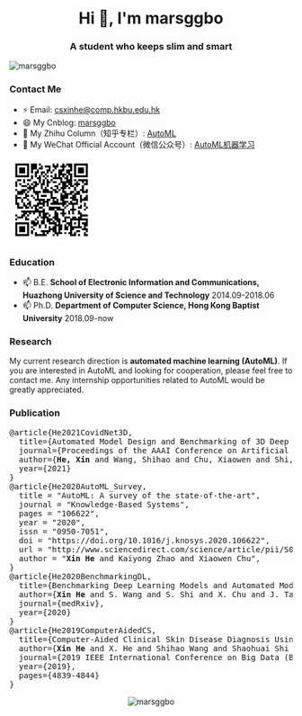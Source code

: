 

<h1 align="center">Hi 👋, I'm marsggbo</h1>
<h3 align="center">A student who keeps slim and smart</h3>
<p align="left"> <img src="https://komarev.com/ghpvc/?username=marsggbo" alt="marsggbo" /> </p>


<!--
### Skills
<p align="left">
  <img src="https://konpa.github.io/devicon/devicon.git/icons/bootstrap/bootstrap-plain.svg" alt="bootstrap" width="40" height="40"/> 
  <img src="https://konpa.github.io/devicon/devicon.git/icons/css3/css3-original-wordmark.svg" alt="css3" width="40" height="40"/> 
  <img src="https://konpa.github.io/devicon/devicon.git/icons/django/django-original.svg" alt="django" width="40" height="40"/> 
  <img src="https://konpa.github.io/devicon/devicon.git/icons/html5/html5-original-wordmark.svg" alt="html5" width="40" height="40"/> 
  <img src="https://konpa.github.io/devicon/devicon.git/icons/python/python-original-wordmark.svg" alt="python" width="40" height="40"/>
  <img src="https://github.com/marsggbo/marsggbo/blob/master/pytorch.jpeg" alt="Pytorch" width="40" height="40"/>
</p>
-->

### Contact Me

- ⚡ Email: csxinhe@comp.hkbu.edu.hk
- 😄 My Cnblog: [marsggbo](http://www.cnblogs.com/marsggbo/)
- 🔭 My Zhihu Column（知乎专栏）: [AutoML](https://www.zhihu.com/people/hexin_marsggbo)
- 👯 My WeChat Official Account（微信公众号）: [AutoML机器学习](http://mp.weixin.qq.com/rr?timestamp=1595057212&src=3&ver=1&signature=9pOdjx-mUSrqIlqHosZ-wKmT0pjupscLDhidk5t9*HmvPXtQa0ANCBE*XqecQssfBA76yWbwITa4rNUIpVgwzYkxl5excCsQ0CYTfPPTpEA=)

<img src="https://github.com/marsggbo/marsggbo/raw/master/wechat_official_account.png" alt="AutoML机器学习" width="150" height="150">



### Education

- 📫 B.E. **School of Electronic Information and Communications, Huazhong University of Science and Technology**  2014.09-2018.06
- 📫 Ph.D. **Department of Computer Science,  Hong Kong Baptist University**  2018.09-now

### Research

My current research direction is **automated machine learning (AutoML)**. If you are interested in AutoML and looking for cooperation, please feel free to contact me.
Any internship opportunities related to AutoML would be greatly appreciated.

### Publication

<pre>
@article{He2021CovidNet3D, 
  title={Automated Model Design and Benchmarking of 3D Deep Learning Models for COVID-19 Detection with Chest CT Scans}, 
  journal={Proceedings of the AAAI Conference on Artificial Intelligence}, 
  author={<b>He, Xin</b> and Wang, Shihao and Chu, Xiaowen and Shi, Shaohuai and Tang, Jiangping and Liu, Xin and Yan, Chenggang and Zhang, Jiyong and Ding, Guiguang}, 
  year={2021}
}
@article{He2020AutoML_Survey,
  title = "AutoML: A survey of the state-of-the-art",
  journal = "Knowledge-Based Systems",
  pages = "106622",
  year = "2020",
  issn = "0950-7051",
  doi = "https://doi.org/10.1016/j.knosys.2020.106622",
  url = "http://www.sciencedirect.com/science/article/pii/S0950705120307516",
  author = "<b>Xin He</b> and Kaiyong Zhao and Xiaowen Chu",
}
@article{He2020BenchmarkingDL,
  title={Benchmarking Deep Learning Models and Automated Model Design for COVID-19 Detection with Chest CT Scans},
  author={<b>Xin He</b> and S. Wang and S. Shi and X. Chu and J. Tang and X. Liu and C. Yan and J. Zhang and G. Ding},
  journal={medRxiv},
  year={2020}
}
@article{He2019ComputerAidedCS,
  title={Computer-Aided Clinical Skin Disease Diagnosis Using CNN and Object Detection Models},
  author={<b>Xin He</b> and X. He and Shihao Wang and Shaohuai Shi and Z. Tang and Yuxin Wang and Zhihao Zhao and J. Dai and Ronghao Ni and Xiangli Zhang and X. Liu and Z. Wu and W. Yu and Xiaowen Chu},
  journal={2019 IEEE International Conference on Big Data (Big Data)},
  year={2019},
  pages={4839-4844}
}
</pre>


<p align="center"> 
  <img src="https://github-readme-stats.vercel.app/api?username=marsggbo&show_icons=true" alt="marsggbo" /> 
</p>


<!--
**marsggbo/marsggbo** is a ✨ _special_ ✨ repository because its `README.md` (this file) appears on your GitHub profile.

@article{He2020BenchmarkingDL,
  title={Benchmarking Deep Learning Models and Automated Model Design for COVID-19 Detection with Chest CT Scans},
  author={Xin He and Shuo Wang and Shubiao Shi and Xiaoli Chu and J. Tang and X. Liu and Canjun Yan and Jiahuang Zhang and Gaoxing Ding},
  journal={medRxiv},
  year={2020}
}
@article{He2019ComputerAidedCS,
  title={Computer-Aided Clinical Skin Disease Diagnosis Using CNN and Object Detection Models},
  author={Xin He and Xiaodong He and Shihao Wang and Shaohuai Shi and Zhenheng Tang and Yuxin Wang and Zhihao Zhao and Jing Dai and Ronghao Ni and Xiangli Zhang and Xiaoming Liu and Zhi-Li Wu and Wu Yu and Xiaowen Chu},
  journal={2019 IEEE International Conference on Big Data (Big Data)},
  year={2019},
  pages={4839-4844}
}
Here are some ideas to get you started:

- 🔭 I’m currently working on ...
- 🌱 I’m currently learning ...
- 👯 I’m looking to collaborate on ...
- 🤔 I’m looking for help with ...
- 💬 Ask me about ...
- 📫 How to reach me: ...
- 😄 Pronouns: ...
- ⚡ Fun fact: ...
-->
